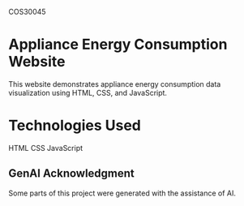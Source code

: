 COS30045

# Appliance Energy Consumption Website

This website demonstrates appliance energy consumption data visualization using HTML, CSS, and JavaScript.

# Technologies Used
HTML
CSS
JavaScript

## GenAI Acknowledgment
Some parts of this project were generated with the assistance of AI.